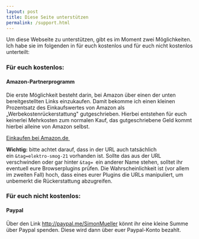 ```yaml
---
layout: post
title: Diese Seite unterstützen
permalink: /support.html
---
```


Um diese Webseite zu unterstützen, gibt es im Moment zwei Möglichkeiten. Ich habe sie im folgenden in für euch kostenlos und für euch nicht kostenlos unterteilt:

### Für euch kostenlos:

#### Amazon-Partnerprogramm

Die erste Möglichkeit besteht darin, bei Amazon über einen der unten bereitgestellten Links einzukaufen. Damit bekomme ich einen kleinen Prozentsatz des Einkaufswertes  von Amazon als „Werbekostenrückerstattung" gutgeschrieben. Hierbei entstehen für euch keinerlei Mehrkosten zum normalen Kauf, das gutgeschriebene Geld kommt hierbei alleine von Amazon selbst.

[Einkaufen bei Amazon.de ](http://www.amazon.de/?_encoding=UTF8&camp=1638&creative=19454&linkCode=ur2&site-redirect=de&tag=elektro-smog-21)

 **Wichtig:** bitte achtet darauf, dass in der URL auch tatsächlich ein `&tag=elektro-smog-21` vorhanden ist. Sollte das aus der URL verschwinden oder gar hinter `&tag= `ein anderer Name stehen, solltet ihr eventuell eure Browserplugins prüfen. Die Wahrscheinlichkeit ist (vor allem im zweiten Fall) hoch, dass eines eurer Plugins die URLs manipuliert, um unbemerkt die Rückerstattung abzugreifen.

### Für euch nicht kostenlos:

#### Paypal
Über den Link <http://paypal.me/SimonMueller> könnt ihr eine kleine Summe über Paypal spenden. Diese wird dann über euer Paypal-Konto bezahlt.